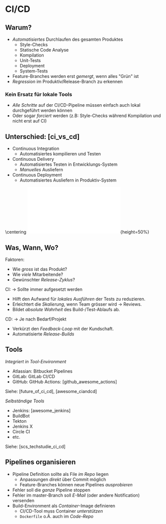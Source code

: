 CI/CD
=====


Warum?
------

* *Automatisiertes* Durchlaufen des gesamten Produktes
  * Style-Checks
  * Statische Code Analyse
  * Kompilation
  * Unit-Tests
  * Deployment
  * System-Tests
* Feature-Branches werden erst *gemergt*, wenn alles "Grün" ist
* *Regression* im Produktiv/Release-Branch zu erkennen

### Kein Ersatz für lokale Tools

* *Alle Schritte* auf der CI/CD-Pipeline müssen einfach auch lokal durchgeführt werden können
* Oder sogar *forciert* werden (z.B: Style-Checks während Kompilation und nicht erst auf CI)


Unterschied: [ci_vs_cd]
-----------------------

* Continuous Integration
  * Automatisiertes kompilieren und Testen
* Continuous Delivery
  * Automatisiertes Testen in Entwicklungs-System
  * *Manuelles* Ausliefern
* Continuous Deployment
  * Automatisiertes Ausliefern in Produktiv-System

\centering
![ci_vs_cd](images/ci_vs_cd.pdf){height=50%}


Was, Wann, Wo?
--------------

Faktoren:

* Wie *gross* ist das Produkt?
* Wie *viele* Mitarbeitende?
* Gewünschter *Release-Zyklus*?

CI: $\to$ Sollte immer aufgesetzt werden

* Hilft den Aufwand für *lokales Ausführen* der Tests zu reduzieren.
* Erleichtert die *Skalierung*, wenn Team grösser wird $\to$ Reviews.
* Bildet *absolute Wahrheit* des Build-/Test-Ablaufs ab.

CD: $\to$ Je nach Bedarf/Projekt

* Verkürzt den *Feedback-Loop* mit der Kundschaft.
* Automatisierte *Release-Builds*


Tools
-----

*Integriert in Tool-Environment*

* Atlassian: Bitbucket Pipelines
* GitLab: GitLab CI/CD
* GitHub: GitHub Actions: [github_awesome_actions]

Siehe: [future_of_ci_cd], [awesome_ciandcd]

*Selbständige Tools*

* Jenkins: [awesome_jenkins]
* BuildBot
* Tekton
* Jenkins X
* Circle CI
* etc.

Siehe: [scs_techstudie_ci_cd]


Pipelines organisieren
----------------------

* Pipeline Definition sollte als File *im Repo* liegen
  * Anpassungen *direkt* über Commit möglich
  * Feature-Branches können neue Pipelines *ausprobieren*
* Fehler soll die *ganze* Pipeline stoppen
* Fehler im master-Branch soll *E-Mail* (oder andere Notification) versenden
* Build-Environment als *Container*-Image definieren
  * CI/CD-Tool muss Container *unterstützen*
  * `Dockerfile` o.Ä. auch im *Code-Repo*
